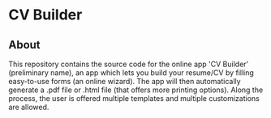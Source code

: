 # CV Builder
<h2>About</h2>
<p>This repository contains the source code for the online app 'CV Builder' (preliminary name), an app which lets you build your resume/CV by filling easy-to-use forms (an online wizard). The app will then automatically generate a .pdf file or .html file (that offers more printing options). Along the process, the user is offered multiple templates and multiple customizations are allowed.<p>
